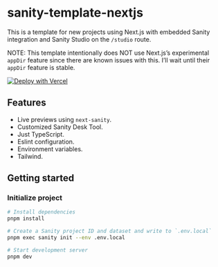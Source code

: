 # sanity-template-nextjs

This is a template for new projects using Next.js with embedded Sanity integration and Sanity Studio
on the `/studio` route.

NOTE: This template intentionally does NOT use Next.js’s experimental `appDir` feature since there
are known issues with this. I’ll wait until their `appDir` feature is stable.

[![Deploy with Vercel](https://vercel.com/button)][vercel-deploy]

## Features

- Live previews using `next-sanity`.
- Customized Sanity Desk Tool.
- Just TypeScript.
- Eslint configuration.
- Environment variables.
- Tailwind.

## Getting started

### Initialize project

```sh
# Install dependencies
pnpm install

# Create a Sanity project ID and dataset and write to `.env.local`
pnpm exec sanity init --env .env.local

# Start development server
pnpm dev
```

[vercel-deploy]: https://vercel.com/new/clone?repository-url=https%3A%2F%2Fgithub.com%2Fmariuslundgard%2Fsanity-template-nextjs&repository-name=sanity-template-nextjs&project-name=sanity-template-nextjs&demo-title=Next.js%20with%20Sanity&demo-description=A%20Sanity-powered%20Next.js%20app%20with%20instant%20previews&demo-url=https%3A%2F%2Fsanity-template-nextjs-delta.vercel.app%2F%2F%3Futm_source%3Dvercel%26utm_medium%3Dreferral&demo-image=https%3A%2F%2Fuser-images.githubusercontent.com%2F406933%2F211022598-9b541676-fa68-4618-8a56-92381e075260.png&integration-ids=oac_hb2LITYajhRQ0i4QznmKH7gx&external-id=nextjs%3Btemplate%3Dsanity-template-nextjs
